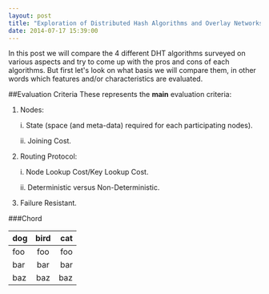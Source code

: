 ```yaml
---
layout: post
title: "Exploration of Distributed Hash Algorithms and Overlay Networks: Comparison"
date: 2014-07-17 15:39:00
---
```


In this post we will compare the 4 different DHT algorithms surveyed on various aspects and try to come up with the pros and cons of each algorithms. But first let's look on what basis we will compare them, in other words which features and/or characteristics are evaluated.

##Evaluation Criteria
These represents the **main** evaluation criteria:

1. Nodes:
    
	i. State (space (and meta-data) required for each participating nodes).
	
	ii. Joining Cost.
	
2. Routing Protocol:
	
	i. Node Lookup Cost/Key Lookup Cost.
	
	ii. Deterministic versus Non-Deterministic.

3. Failure Resistant.

###Chord


dog | bird | cat
:-- | :--: | --:
foo | foo  | foo
bar | bar  | bar
baz | baz  | baz